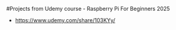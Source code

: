 #Projects from Udemy course - Raspberry Pi For Beginners 2025

- https://www.udemy.com/share/103KYy/

